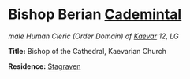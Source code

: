 # Bishop Berian [Cademintal](../Organizations/Houses/Cademintal.md)
*male Human Cleric (Order Domain) of [Kaevar](../Religions/KaevarianChurch.md) 12, LG*

**Title:** Bishop of the Cathedral, Kaevarian Church

**Residence:** [Stagraven](../Cities/Stagraven.md)


